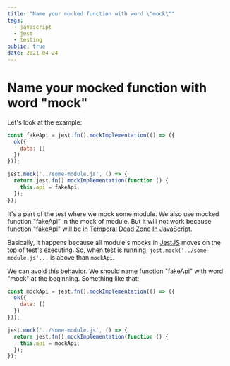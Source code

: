 ```yaml
---
title: "Name your mocked function with word \"mock\""
tags:
  - javascript
  - jest
  - testing
public: true
date: 2021-04-24
---
```


# Name your mocked function with word "mock"

Let's look at the example:

````js
const fakeApi = jest.fn().mockImplementation(() => ({
  ok({
    data: []
  })
}));

jest.mock('../some-module.js', () => {
  return jest.fn().mockImplementation(function () {
    this.api = fakeApi;
  });
});
````

It's a part of the test where we mock some module. We also use mocked function "fakeApi" in the mock of module. But it will not work because function "fakeApi" will be in [Temporal Dead Zone In JavaScript](Temporal%20Dead%20Zone%20In%20JavaScript.md).

Basically, it happens because all module's mocks in [JestJS](JestJS.md) moves on the top of test's executing. So, when test is running, `jest.mock('../some-module.js'...` is above than `mockApi`.

We can avoid this behavior. We should name function "fakeApi" with word "mock" at the beginning. Something like that:

````js
const mockApi = jest.fn().mockImplementation(() => ({
  ok({
    data: []
  })
}));

jest.mock('../some-module.js', () => {
  return jest.fn().mockImplementation(function () {
    this.api = mockApi;
  });
});
````
